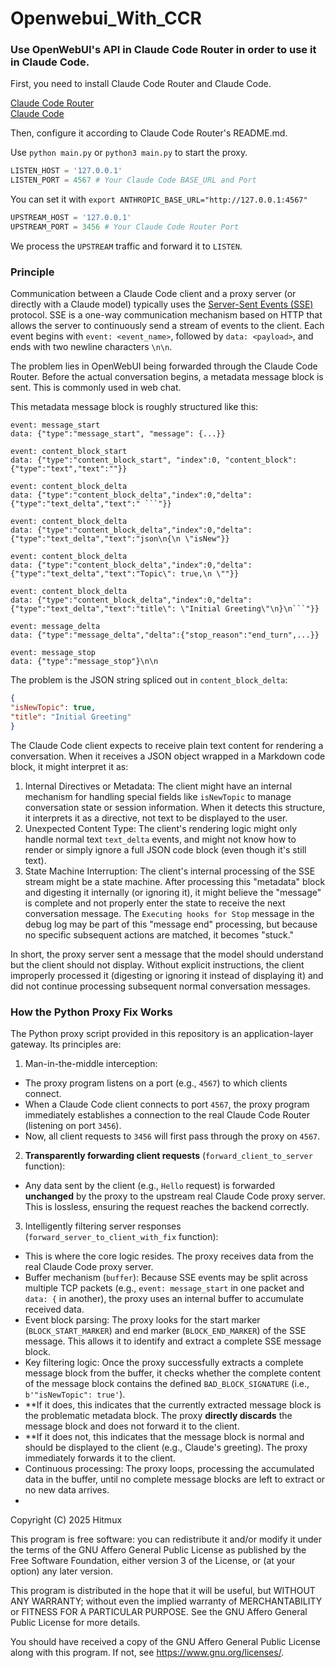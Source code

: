 # Openwebui_With_CCR
### Use OpenWebUI's API in Claude Code Router in order to use it in Claude Code.

First, you need to install Claude Code Router and Claude Code.

[Claude Code Router](https://github.com/musistudio/claude-code-router)   
[Claude Code](https://github.com/anthropics/claude-code)

Then, configure it according to Claude Code Router's README.md.

Use `python main.py` or `python3 main.py` to start the proxy.

```py
LISTEN_HOST = '127.0.0.1'
LISTEN_PORT = 4567 # Your Claude Code BASE_URL and Port
```
You can set it with `export ANTHROPIC_BASE_URL="http://127.0.0.1:4567"`
```py
UPSTREAM_HOST = '127.0.0.1'
UPSTREAM_PORT = 3456 # Your Claude Code Router Port
```
We process the `UPSTREAM` traffic and forward it to `LISTEN`.


### Principle

Communication between a Claude Code client and a proxy server (or directly with a Claude model) typically uses the [Server-Sent Events (SSE)](https://developer.mozilla.org/en-US/docs/Web/API/Server-sent_events/Using_server-sent_events) protocol. SSE is a one-way communication mechanism based on HTTP that allows the server to continuously send a stream of events to the client. Each event begins with `event: <event_name>`, followed by `data: <payload>`, and ends with two newline characters `\n\n`.

The problem lies in OpenWebUI being forwarded through the Claude Code Router. Before the actual conversation begins, a metadata message block is sent. This is commonly used in web chat.

This metadata message block is roughly structured like this:

```
event: message_start
data: {"type":"message_start", "message": {...}}

event: content_block_start
data: {"type":"content_block_start", "index":0, "content_block":{"type":"text","text":""}}

event: content_block_delta
data: {"type":"content_block_delta","index":0,"delta":{"type":"text_delta","text":" ```"}}

event: content_block_delta
data: {"type":"content_block_delta","index":0,"delta":{"type":"text_delta","text":"json\n{\n \"isNew"}}

event: content_block_delta
data: {"type":"content_block_delta","index":0,"delta":{"type":"text_delta","text":"Topic\": true,\n \""}}

event: content_block_delta
data: {"type":"content_block_delta","index":0,"delta":{"type":"text_delta","text":"title\": \"Initial Greeting\"\n}\n```"}}

event: message_delta
data: {"type":"message_delta","delta":{"stop_reason":"end_turn",...}}

event: message_stop
data: {"type":"message_stop"}\n\n
```

The problem is the JSON string spliced out in `content_block_delta`: 

```json
{ 
"isNewTopic": true, 
"title": "Initial Greeting"
}
```

The Claude Code client expects to receive plain text content for rendering a conversation. When it receives a JSON object wrapped in a Markdown code block, it might interpret it as:

1. Internal Directives or Metadata: The client might have an internal mechanism for handling special fields like `isNewTopic` to manage conversation state or session information. When it detects this structure, it interprets it as a directive, not text to be displayed to the user.
2. Unexpected Content Type: The client's rendering logic might only handle normal text `text_delta` events, and might not know how to render or simply ignore a full JSON code block (even though it's still text).
3. State Machine Interruption: The client's internal processing of the SSE stream might be a state machine. After processing this "metadata" block and digesting it internally (or ignoring it), it might believe the "message" is complete and not properly enter the state to receive the next conversation message. The `Executing hooks for Stop` message in the debug log may be part of this "message end" processing, but because no specific subsequent actions are matched, it becomes "stuck."

In short, the proxy server sent a message that the model should understand but the client should not display. Without explicit instructions, the client improperly processed it (digesting or ignoring it instead of displaying it) and did not continue processing subsequent normal conversation messages.

### How the Python Proxy Fix Works

The Python proxy script provided in this repository is an application-layer gateway. Its principles are:

1. Man-in-the-middle interception:
* The proxy program listens on a port (e.g., `4567`) to which clients connect.
* When a Claude Code client connects to port `4567`, the proxy program immediately establishes a connection to the real Claude Code Router (listening on port `3456`).
* Now, all client requests to `3456` will first pass through the proxy on `4567`.

2. **Transparently forwarding client requests** (`forward_client_to_server` function):
* Any data sent by the client (e.g., `Hello` request) is forwarded **unchanged** by the proxy to the upstream real Claude Code proxy server. This is lossless, ensuring the request reaches the backend correctly.

3. Intelligently filtering server responses (`forward_server_to_client_with_fix` function):
* This is where the core logic resides. The proxy receives data from the real Claude Code proxy server.
* Buffer mechanism (`buffer`): Because SSE events may be split across multiple TCP packets (e.g., `event: message_start` in one packet and `data: {` in another), the proxy uses an internal buffer to accumulate received data.
* Event block parsing: The proxy looks for the start marker (`BLOCK_START_MARKER`) and end marker (`BLOCK_END_MARKER`) of the SSE message. This allows it to identify and extract a complete SSE message block.
* Key filtering logic: Once the proxy successfully extracts a complete message block from the buffer, it checks whether the complete content of the message block contains the defined `BAD_BLOCK_SIGNATURE` (i.e., `b'"isNewTopic": true'`).
* **If it does, this indicates that the currently extracted message block is the problematic metadata block. The proxy **directly discards** the message block and does not forward it to the client.
* **If it does not, this indicates that the message block is normal and should be displayed to the client (e.g., Claude's greeting). The proxy immediately forwards it to the client.
* Continuous processing: The proxy loops, processing the accumulated data in the buffer, until no complete message blocks are left to extract or no new data arrives.
* 


Copyright (C) 2025 Hitmux

This program is free software: you can redistribute it and/or modify it under the terms of the GNU Affero General Public License as published by the Free Software Foundation, either version 3 of the License, or (at your option) any later version.

This program is distributed in the hope that it will be useful, but WITHOUT ANY WARRANTY; without even the implied warranty of MERCHANTABILITY or FITNESS FOR A PARTICULAR PURPOSE. See the GNU Affero General Public License for more details.

You should have received a copy of the GNU Affero General Public License along with this program. If not, see <https://www.gnu.org/licenses/>.
